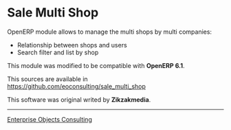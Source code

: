 Sale Multi Shop
===============

OpenERP module allows to manage the multi shops by multi companies:

 - Relationship between shops and users
 - Search filter and list by shop

This module was modified to be compatible with **OpenERP 6.1**.

This sources are available in https://github.com/eoconsulting/sale_multi_shop

This software was original writed by **Zikzakmedia**.

__________

[Enterprise Objects Consulting](http://www.eoconsulting.com.ar)
